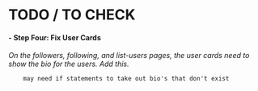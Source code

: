 # TODO / TO CHECK

#### - **Step Four: Fix User Cards**
*On the followers, following, and list-users pages, the user cards need to show the bio for the users. Add this.*

        may need if statements to take out bio's that don't exist


